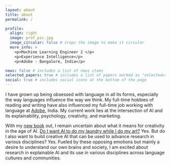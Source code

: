 ```yaml
---
layout: about
title: about
permalink: /

profile:
  align: right
  image: prof_pic.jpg
  image_circular: false # crops the image to make it circular
  more_info: >
    <p>Machine Learning Engineer 2 </p>
    <p>Experience Intelligence</p>
    <p>Adobe - Bangalore, India</p>

news: false # includes a list of news items
selected_papers: true # includes a list of papers marked as "selected={true}"
social: true # includes social icons at the bottom of the page
---
```


I have grown up being obsessed with language in all its forms, especially the way languages influence the way we think. My full-time hobbies of reading and writing have also influenced my full-time job working with language at [Adobe](https://www.adobe.com), India. My current work lies at the intersection of AI and its explainability, psychology, creativity, and marketing. 

With my [new book](https://amzn.in/d/htecc96) out, I remain uncertain about what it means for creativity in the age of AI. [Do I want AI to do my laundry while I do my art?](https://x.com/AuthorJMac/status/1773679197631701238?lang=en) Yes. But do I also want to build creative AI that can be used to advance research in various disciplines? Yes. Fueled by these opposing emotions but mainly a desire to understand our own brains and society, I am excited about research in explainable AI and its use in various disciplines across language cultures and communities.  
